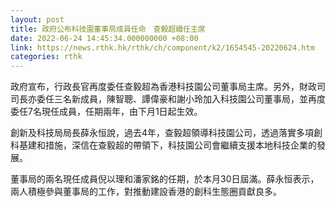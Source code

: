```yaml
---
layout: post
title: 政府公布科技園董事局成員任命　查毅超續任主席
date: 2022-06-24 14:45:34.000000000 +08:00
link: https://news.rthk.hk/rthk/ch/component/k2/1654545-20220624.htm
categories: rthk
---
```


政府宣布，行政長官再度委任查毅超為香港科技園公司董事局主席。另外，財政司司長亦委任三名新成員，陳智聰、譚偉豪和謝小玲加入科技園公司董事局，並再度委任7名現任成員，任期兩年，由下月1日起生效。

創新及科技局局長薛永恒說，過去4年，查毅超領導科技園公司，透過落實多項創科基建和措施，深信在查毅超的帶領下，科技園公司會繼續支援本地科技企業的發展。

董事局的兩名現任成員倪以理和潘家銘的任期，於本月30日屆滿。薛永恒表示，兩人積極參與董事局的工作，對推動建設香港的創科生態圈貢獻良多。
